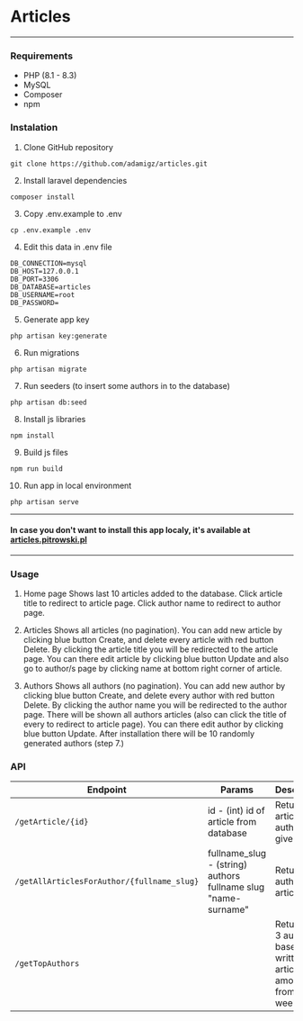 # Articles
---
### Requirements
- PHP (8.1 - 8.3)
- MySQL
- Composer
- npm

### Instalation
1. Clone GitHub repository
```
git clone https://github.com/adamigz/articles.git
```
2. Install laravel dependencies
```
composer install
```
3. Copy .env.example to .env
```
cp .env.example .env
```
4. Edit this data in .env file
```
DB_CONNECTION=mysql
DB_HOST=127.0.0.1
DB_PORT=3306
DB_DATABASE=articles
DB_USERNAME=root
DB_PASSWORD=
```
5. Generate app key
```
php artisan key:generate
```
6. Run migrations
```
php artisan migrate
```
7. Run seeders (to insert some authors in to the database)
```
php artisan db:seed
```
8. Install js libraries
```
npm install
```
9. Build js files
```
npm run build
```
10. Run app in local environment
```
php artisan serve
```
---
#### In case you don't want to install this app localy, it's available at [articles.pitrowski.pl]('https://articles.pitrowski.pl')
---
### Usage
1. Home page
Shows last 10 articles added to the database. Click article title to redirect to article page. Click author name to redirect to author page.

2. Articles
Shows all articles (no pagination). You can add new article by clicking blue button Create, and delete every article with red button Delete. By clicking the article title you will be redirected to the article page. You can there edit article by clicking blue button Update and also go to author/s page by clicking name at bottom right corner of article.

3. Authors
Shows all authors (no pagination). You can add new author by clicking blue button Create, and delete every author with red button Delete. By clicking the author name you will be redirected to the author page. There will be shown all authors articles (also can click the title of every to redirect to article page). You can there edit author by clicking blue button Update. After installation there will be 10 randomly generated authors (step 7.)

### API
|Endpoint|Params|Description|Response type|
|--------|------|-----------|-------------|
|`/getArticle/{id}`|id - (int) id of article from database|Returns the article with author/s for given id|`application/json`|
|`/getAllArticlesForAuthor/{fullname_slug}`|fullname_slug - (string) authors fullname slug "name-surname"|Returns all authors articles|`application/json`|
|`/getTopAuthors`|<no params>|Return top 3 authors based on written articles amount from last week|`application/json`|

